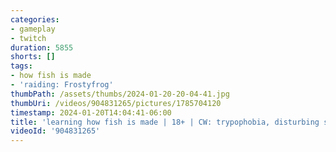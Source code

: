 ```yaml
---
categories:
- gameplay
- twitch
duration: 5855
shorts: []
tags:
- how fish is made
- 'raiding: Frostyfrog'
thumbPath: /assets/thumbs/2024-01-20-20-04-41.jpg
thumbUri: /videos/904831265/pictures/1785704120
timestamp: 2024-01-20T14:04:41-06:00
title: 'learning how fish is made | 18+ | CW: trypophobia, disturbing subject matters'
videoId: '904831265'
---
```

